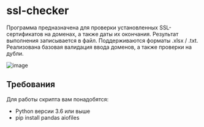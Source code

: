 # ssl-checker
Программа предназначена для проверки установленных SSL-сертификатов на доменах, а также даты их окончания. Результат выполнения записывается в файл. Поддерживаются форматы .xlsx / .txt.
Реализована базовая валидация ввода доменов, а также проверки на дубли.

![image](https://github.com/user-attachments/assets/82e8dea5-cc03-431f-b742-96907cf00c6b)

## Требования

Для работы скрипта вам понадобятся:
- Python версии 3.6 или выше
- pip install pandas aiofiles

